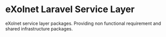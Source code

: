 # eXolnet Laravel Service Layer
eXolnet service layer packages. Providing non functional requirement and shared infrastructure packages.
